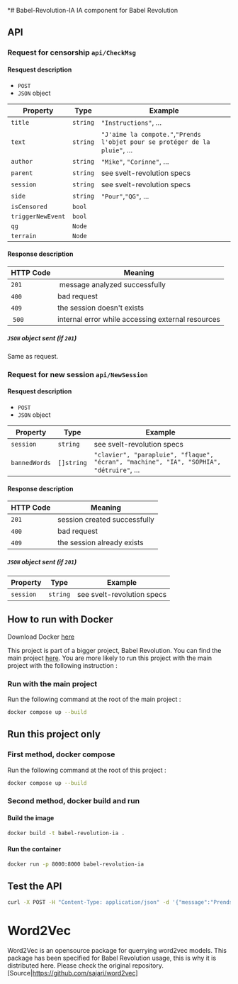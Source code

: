 *# Babel-Revolution-IA
IA component for Babel Revolution

## API
### Request for censorship `api/CheckMsg`

#### Resquest description
- `POST`
- `JSON` object

| Property  | Type        | Example                                                                     |
|-----------|-------------|-----------------------------------------------------------------------------|
| `title`   | `string`    | `"Instructions"`, ...                                                       |
| `text`    | `string`    | `"J'aime la compote."`,`"Prends l'objet pour se protéger de la pluie"`, ... |
| `author`  | `string`    | `"Mike"`, `"Corinne"`, ...                                                  |
| `parent`  | `string`    | see svelt-revolution specs                                                  |
| `session` | `string`    | see svelt-revolution specs                                                  |
| `side`    | `string`    | `"Pour"`,`"QG"`, ...                                                        |
| `isCensored` | `bool`   |                                                                             |
| `triggerNewEvent` | `bool` ||
| `qg` | `Node`||
| `terrain`| `Node`||


#### Response description
| HTTP Code   | Meaning                                           |
|-------------|---------------------------------------------------|
| `201`       | message analyzed successfully                     |
| `400`       | bad request                                       |
| `409`       | the session doesn't exists                        |
| `500` 	  | internal error while accessing external resources |

##### `JSON` object sent (if `201`)
Same as request.

### Request for new session `api/NewSession`

#### Resquest description
- `POST`
- `JSON` object

| Property     | Type        | Example                                                                                 |
|--------------|-------------|-----------------------------------------------------------------------------------------|
| `session`    | `string`    | see svelt-revolution specs                                                              |
| `bannedWords`| `[]string`  | `"clavier", "parapluie", "flaque", "écran", "machine", "IA", "SOPHIA", "détruire"`, ... |

#### Response description
| HTTP Code   | Meaning                                           |
|-------------|---------------------------------------------------|
| `201`       | session created successfully                      |
| `400`       | bad request                                       |
| `409`       | the session already exists                        |

##### `JSON` object sent (if `201`)
| Property     | Type        | Example                                                                                 |
|--------------|-------------|-----------------------------------------------------------------------------------------|
| `session`    | `string`    | see svelt-revolution specs                                                              |

## How to run with Docker

Download Docker [here](https://www.docker.com/products/docker-desktop)

This project is part of a bigger project, Babel Revolution. You can find the main project [here](https://github.com/KoroSensei10/svelte-revolution). You are more likely to run this project with the main project with the following instruction :

### Run with the main project

Run the following command at the root of the main project :
```bash
docker compose up --build
```

## Run this project only

### First method, docker compose

Run the following command at the root of this project :
```bash
docker compose up --build
```

### Second method, docker build and run

#### Build the image
```bash
docker build -t babel-revolution-ia .
```

#### Run the container
```bash
docker run -p 8000:8000 babel-revolution-ia
```

## Test the API
```bash
curl -X POST -H "Content-Type: application/json" -d '{"message":"Prends l objet pour se protéger de la pluie"}' http://localhost:8000/is_censored
```

# Word2Vec
Word2Vec is an opensource package for querrying word2vec models. This package has been specified for Babel Revolution usage, this is why it is distributed here. Please check the original repository.
[Source|https://github.com/sajari/word2vec]

